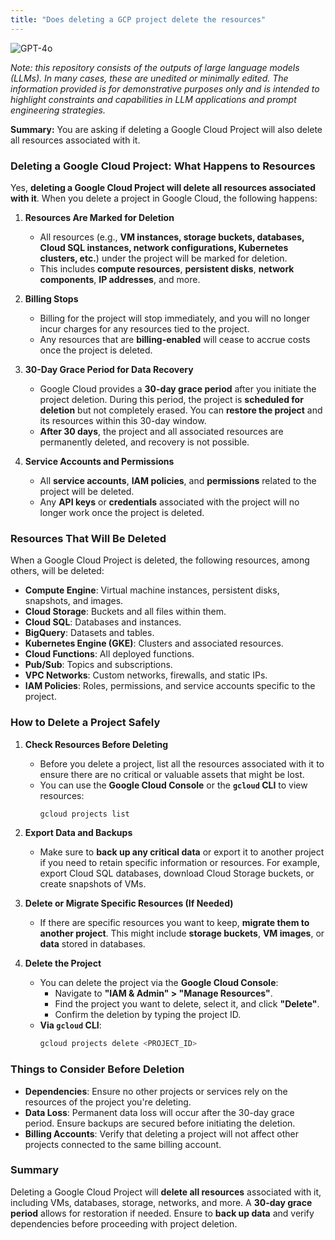 ```yaml
---
title: "Does deleting a GCP project delete the resources"
---
```

![GPT-4o](https://img.shields.io/badge/GPT--4o-3333FF?style=for-the-badge&logo=openai&logoColor=white)



*Note: this repository consists of the outputs of large language models (LLMs). In many cases, these are unedited or minimally edited. The information provided is for demonstrative purposes only and is intended to highlight constraints and capabilities in LLM applications and prompt engineering strategies.*


**Summary:** You are asking if deleting a Google Cloud Project will also delete all resources associated with it.

### Deleting a Google Cloud Project: What Happens to Resources

Yes, **deleting a Google Cloud Project will delete all resources associated with it**. When you delete a project in Google Cloud, the following happens:

1. **Resources Are Marked for Deletion**
   - All resources (e.g., **VM instances, storage buckets, databases, Cloud SQL instances, network configurations, Kubernetes clusters, etc.**) under the project will be marked for deletion.
   - This includes **compute resources**, **persistent disks**, **network components**, **IP addresses**, and more.

2. **Billing Stops**
   - Billing for the project will stop immediately, and you will no longer incur charges for any resources tied to the project.
   - Any resources that are **billing-enabled** will cease to accrue costs once the project is deleted.

3. **30-Day Grace Period for Data Recovery**
   - Google Cloud provides a **30-day grace period** after you initiate the project deletion. During this period, the project is **scheduled for deletion** but not completely erased. You can **restore the project** and its resources within this 30-day window.
   - **After 30 days**, the project and all associated resources are permanently deleted, and recovery is not possible.

4. **Service Accounts and Permissions**
   - All **service accounts**, **IAM policies**, and **permissions** related to the project will be deleted.
   - Any **API keys** or **credentials** associated with the project will no longer work once the project is deleted.

### Resources That Will Be Deleted
When a Google Cloud Project is deleted, the following resources, among others, will be deleted:

- **Compute Engine**: Virtual machine instances, persistent disks, snapshots, and images.
- **Cloud Storage**: Buckets and all files within them.
- **Cloud SQL**: Databases and instances.
- **BigQuery**: Datasets and tables.
- **Kubernetes Engine (GKE)**: Clusters and associated resources.
- **Cloud Functions**: All deployed functions.
- **Pub/Sub**: Topics and subscriptions.
- **VPC Networks**: Custom networks, firewalls, and static IPs.
- **IAM Policies**: Roles, permissions, and service accounts specific to the project.

### How to Delete a Project Safely

1. **Check Resources Before Deleting**
   - Before you delete a project, list all the resources associated with it to ensure there are no critical or valuable assets that might be lost.
   - You can use the **Google Cloud Console** or the **`gcloud` CLI** to view resources:
     ```bash
     gcloud projects list
     ```

2. **Export Data and Backups**
   - Make sure to **back up any critical data** or export it to another project if you need to retain specific information or resources. For example, export Cloud SQL databases, download Cloud Storage buckets, or create snapshots of VMs.

3. **Delete or Migrate Specific Resources (If Needed)**
   - If there are specific resources you want to keep, **migrate them to another project**. This might include **storage buckets**, **VM images**, or **data** stored in databases.

4. **Delete the Project**
   - You can delete the project via the **Google Cloud Console**:
     - Navigate to **"IAM & Admin" > "Manage Resources"**.
     - Find the project you want to delete, select it, and click **"Delete"**.
     - Confirm the deletion by typing the project ID.
   - **Via `gcloud` CLI**:
     ```bash
     gcloud projects delete <PROJECT_ID>
     ```

### Things to Consider Before Deletion
- **Dependencies**: Ensure no other projects or services rely on the resources of the project you're deleting.
- **Data Loss**: Permanent data loss will occur after the 30-day grace period. Ensure backups are secured before initiating the deletion.
- **Billing Accounts**: Verify that deleting a project will not affect other projects connected to the same billing account.

### Summary
Deleting a Google Cloud Project will **delete all resources** associated with it, including VMs, databases, storage, networks, and more. A **30-day grace period** allows for restoration if needed. Ensure to **back up data** and verify dependencies before proceeding with project deletion.